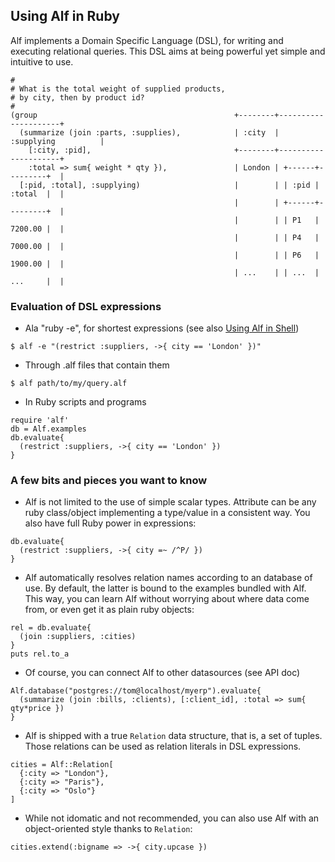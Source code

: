 ## Using Alf in Ruby

Alf implements a Domain Specific Language (DSL), for writing and executing relational queries. This DSL aims at being powerful yet simple and intuitive to use.

<pre class="theory"><code class="ruby">#                                                 
# What is the total weight of supplied products,     
# by city, then by product id?                    
#                                                 
(group                                            +--------+---------------------+
  (summarize (join :parts, :supplies),            | :city  | :supplying          |
    [:city, :pid],                                +--------+---------------------+
    :total => sum{ weight * qty }),               | London | +------+---------+  |
  [:pid, :total], :supplying)                     |        | | :pid | :total  |  |
                                                  |        | +------+---------+  |
                                                  |        | | P1   | 7200.00 |  |
                                                  |        | | P4   | 7000.00 |  |
                                                  |        | | P6   | 1900.00 |  |
                                                  | ...    | | ...  | ...     |  |
</code></pre>

### Evaluation of DSL expressions

* Ala "ruby -e", for shortest expressions (see also [Using Alf in Shell](shell/index))

<pre><code class="terminal">$ alf -e "(restrict :suppliers, ->{ city == 'London' })"</code></pre>

* Through .alf files that contain them

<pre><code class="terminal">$ alf path/to/my/query.alf</code></pre>

* In Ruby scripts and programs

<pre><code class="ruby">require 'alf'
db = Alf.examples
db.evaluate{
  (restrict :suppliers, ->{ city == 'London' })
}
</code></pre>

### A few bits and pieces you want to know

* Alf is not limited to the use of simple scalar types. Attribute can be any ruby class/object implementing a type/value in a consistent way. You also have full Ruby power in expressions:

<pre><code class="ruby">db.evaluate{
  (restrict :suppliers, ->{ city =~ /^P/ })
}</code></pre>

* Alf automatically resolves relation names according to an database of use. By default, the latter is bound to the examples bundled with Alf. This way, you can learn Alf without worrying about where data come from, or even get it as plain ruby objects:

<pre><code class="ruby">rel = db.evaluate{
  (join :suppliers, :cities)
}
puts rel.to_a
</code></pre>

* Of course, you can connect Alf to other datasources (see API doc)

<pre><code class="ruby">Alf.database("postgres://tom@localhost/myerp").evaluate{
  (summarize (join :bills, :clients), [:client_id], :total => sum{ qty*price })
}
</code></pre>

* Alf is shipped with a true `Relation` data structure, that is, a set of tuples. Those relations can be used as relation literals in DSL expressions.

<pre><code class="ruby">cities = Alf::Relation[
  {:city => "London"},
  {:city => "Paris"},
  {:city => "Oslo"}
]
</code></pre>

* While not idomatic and not recommended, you can also use Alf with an object-oriented style thanks to `Relation`:

<pre><code class="ruby">cities.extend(:bigname => ->{ city.upcase })</code></pre>
